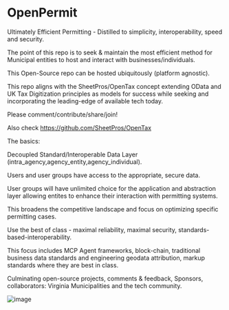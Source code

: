 # OpenPermit

Ultimately Efficient Permitting - Distilled to simplicity, interoperability, speed and security. 

The point of this repo is to seek & maintain the most efficient method for Municipal entities to host and interact with businesses/individuals.

This Open-Source repo can be hosted ubiquitously (platform agnostic). 

This repo aligns with the SheetPros/OpenTax concept extending OData and UK Tax Digitization principles as models for success while seeking and incorporating the leading-edge of available tech today. 

Please comment/contribute/share/join!

Also check https://github.com/SheetPros/OpenTax

The basics:

Decoupled Standard/Interoperable Data Layer (intra_agency,agency_entity,agency_individual). 

Users and user groups have access to the appropriate, secure data. 

User groups will have unlimited choice for the application and abstraction layer allowing entites to enhance their interaction with permitting systems. 

This broadens the competitive landscape and focus on optimizing specific permitting cases. 

Use the best of class - maximal reliability, maximal security, standards-based-interoperability. 

This focus includes MCP Agent frameworks, block-chain, traditional business data standards and engineering geodata attribution, markup standards where they are best in class. 

Culminating open-source projects, comments & feedback, Sponsors, collaborators: Virginia Municipalities and the tech community. 

![image](https://github.com/user-attachments/assets/f6bde182-d2e3-4335-a352-c7f02b09240f)




